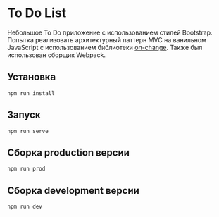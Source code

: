 # To Do List
Небольшое To Do приложение с использованием стилей Bootstrap. Попытка реализовать архитектурный паттерн MVC на ванильном JavaScript с использованием библиотеки [on-change](https://github.com/sindresorhus/on-change "on-change"). Также был использован сборщик Webpack.

## Установка
`npm run install`

## Запуск
`npm run serve`

## Сборка production версии
`npm run prod`

## Сборка development версии
`npm run dev`